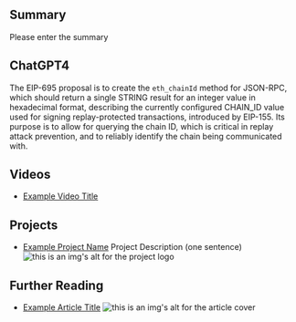 ## Summary

Please enter the summary

## ChatGPT4

The EIP-695 proposal is to create the `eth_chainId` method for JSON-RPC, which should return a single STRING result for an integer value in hexadecimal format, describing the currently configured CHAIN_ID value used for signing replay-protected transactions, introduced by EIP-155. Its purpose is to allow for querying the chain ID, which is critical in replay attack prevention, and to reliably identify the chain being communicated with.

## Videos

- [Example Video Title](https://www.youtube.com/watch?v=TDGq4aeevgY)

## Projects

- [Example Project Name](https://xxxx.xxx/xxxxx) Project Description (one sentence) ![this is an img's alt for the project logo](https://xxxx.xxx/project-logo.xxx)

## Further Reading

- [Example Article Title](https://xxxx.xxx/xxxxx) ![this is an img's alt for the article cover](https://xxxx.xxx/article-cover.xxx)
